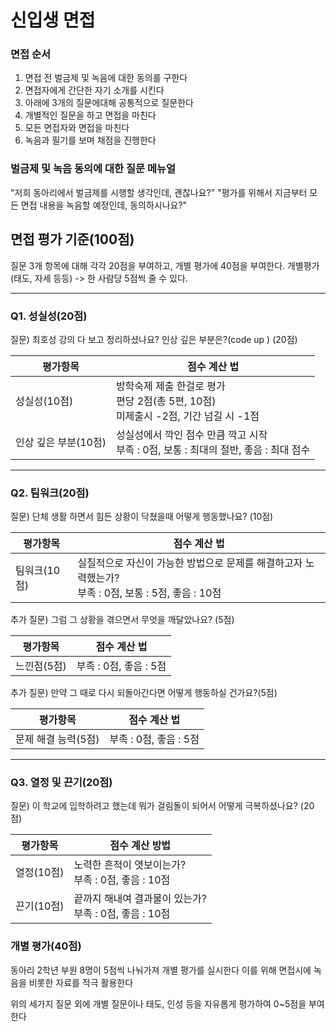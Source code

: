 # 신입생 면접

### 면접 순서

1. 면접 전 벌금제 및 녹음에 대한 동의를 구한다
2. 면접자에게 간단한 자기 소개를 시킨다
2. 아래에 3개의 질문에대해 공통적으로 질문한다
3. 개별적인 질문을 하고 면접을 마친다
4. 모든 면접자와 면접을 마친다
5. 녹음과 필기를 보며 채점을 진행한다

### 벌금제 및 녹음 동의에 대한 질문 메뉴얼

"저희 동아리에서 벌금제를 시행할 생각인데, 괜찮나요?"
"평가를 위해서 지금부터 모든 면접 내용을 녹음할 예정인데, 동의하시나요?"



## 면접 평가 기준(100점)

질문 3개 항목에 대해 각각 20점을 부여하고, 개별 평가에 40점을 부여한다. 
개별평가(태도, 자세 등등) -> 한 사람당 5점씩 줄 수 있다. 

---

### Q1. 성실성(20점)

 질문)  최호성 강의 다 보고 정리하셨나요? 인상 깊은 부분은?(code up ) (20점)

| 평가항목| 점수 계산 법|
| ---| --- |
| 성실성(10점)|방학숙제 제출 한걸로 평가<br />편당 2점(총 5편, 10점)<br />미제출시 -2점, 기간 넘길 시 -1점 |
| 인상 깊은 부분(10점) | 성실성에서 깍인 점수 만큼 깍고 시작<br/>부족 : 0점, 보통 : 최대의 절반, 좋음 : 최대 점수 |

---

### Q2. 팀워크(20점)

 질문) 단체 생활 하면서 힘든 상황이 닥쳤을때 어떻게 행동했나요? (10점)

| 평가항목     | 점수 계산 법                                                 |
| ------------ | ------------------------------------------------------------ |
| 팀워크(10점) | 실질적으로 자신이 가능한 방법으로 문제를 해결하고자 노력했는가?<br />부족 : 0점, 보통 : 5점, 좋음 : 10점 |

 추가 질문) 그럼 그 상황을 겪으면서 무엇을 깨달았나요? (5점)

| 평가항목    | 점수 계산 법           |
| ----------- | ---------------------- |
| 느낀점(5점) | 부족 : 0점, 좋음 : 5점 |

 추가 질문) 만약 그 때로 다시 되돌아간다면 어떻게 행동하실 건가요?(5점)

| 평가항목            | 점수 계산 법           |
| ------------------- | ---------------------- |
| 문제 해결 능력(5점) | 부족 : 0점, 좋음 : 5점 |

---

### Q3. 열정 및 끈기(20점)

 질문) 이 학교에 입학하려고 했는데 뭐가 걸림돌이 되어서 어떻게 극복하셨나요? (20점)

| 평가항목|점수 계산 방법|
| ------------------------------------------------------------ | ----------------------------------------------------------- |
| 열정(10점)                                                   | 노력한 흔적이 엿보이는가?<br />부족 : 0점, 좋음 : 10점 |
| 끈기(10점) | 끝까지 해내여 결과물이 있는가?<br />부족 : 0점, 좋음 : 10점 |

### 개별 평가(40점)

동아리 2학년 부원 8명이 5점씩 나눠가져 개별 평가를 실시한다
이를 위해 면접시에 녹음을 비롯한 자료를 적극 활용한다

위의 세가지 질문 외에 개별 질문이나 태도, 인성 등을 자유롭게 평가하여 0~5점을 부여한다
